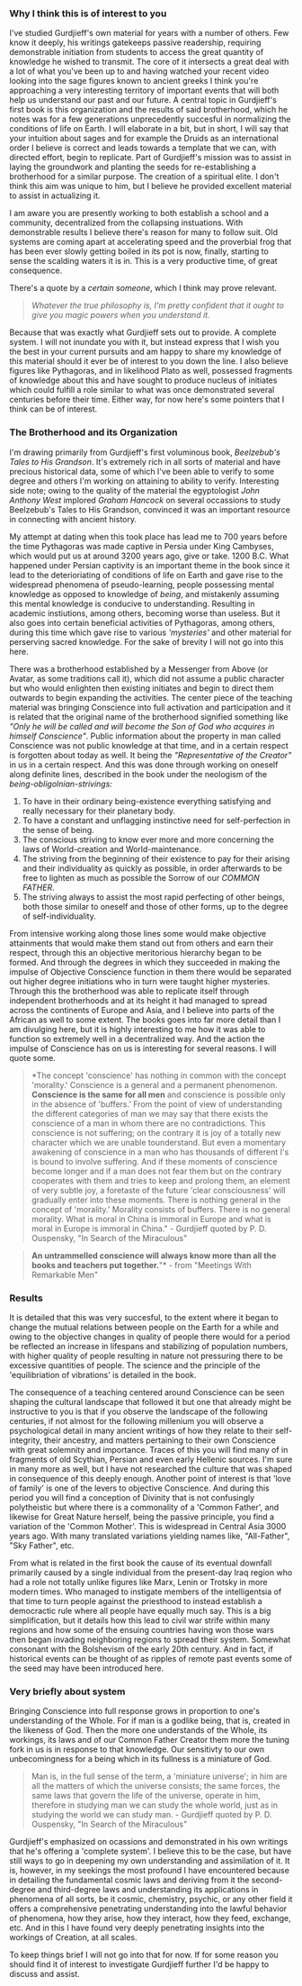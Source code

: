 ### Why I think this is of interest to you
I've studied Gurdjieff's own material for years with a number of others. Few know it deeply, his writings gatekeeps passive readership, requiring demonstrable initiation from students to access the great quantity of knowledge he wished to transmit. The core of it intersects a great deal with a lot of what you've been up to and having watched your recent video looking into the sage figures known to ancient greeks I think you're approaching a very interesting territory of important events that will both help us understand our past and our future. A central topic in Gurdjieff's first book is this organization and the results of said brotherhood, which he notes was for a few generations unprecedently succesful in normalizing the conditions of life on Earth.
I will elaborate in a bit, but in short, I will say that your intuition about sages and for example the Druids as an international order I believe is correct and leads towards a template that we can, with directed effort, begin to replicate. Part of Gurdjieff's mission was to assist in laying the groundwork and planting the seeds for re-establishing a brotherhood for a similar purpose. The creation of a spiritual elite. I don't think this aim was unique to him, but I believe he provided excellent material to assist in actualizing it.

I am aware you are presently working to both establish a school and a community, decentralized from the collapsing instuations. With demonstrable results I believe there's reason for many to follow suit. Old systems are coming apart at accelerating speed and the proverbial frog that has been ever slowly getting boiled in its pot is now, finally, starting to sense the scalding waters it is in. This is a very productive time, of great consequence.

There's a quote by a *certain someone*, which I think may prove relevant. 
> *Whatever the true philosophy is, I'm pretty confident that it ought to give you magic powers when you understand it.*

Because that was exactly what Gurdjieff sets out to provide. A complete system. I will not inundate you with it, but instead express that I wish you the best in your current pursuits and am happy to share my knowledge of this material should it ever be of interest to you down the line. I also believe figures like Pythagoras, and in likelihood Plato as well, possessed fragments of knowledge about this and have sought to produce nucleus of initiates which could fulfill a role similar to what was once demonstrated several centuries before their time. Either way, for now here's some pointers that I think can be of interest.


### The Brotherhood and its Organization

I'm drawing primarily from Gurdjieff's first voluminous book, *Beelzebub's Tales to His Grandson*. It's extremely rich in all sorts of material and have precious historical data, some of which I've been able to verify to some degree and others I'm working on attaining to ability to verify.
Interesting side note; owing to the quality of the material the egyptologist *John Anthony West* implored *Graham Hancock* on several occassions to study Beelzebub's Tales to His Grandson, convinced it was an important resource in connecting with ancient history.

My attempt at dating when this took place has lead me to 700 years before the time Pythagoras was made captive in Persia under King Cambyses, which would put us at around 3200 years ago, give or take. 1200 B.C.
What happened under Persian captivity is an important theme in the book since it lead to the deterioriating of conditions of life on Earth and gave rise to the widespread phenomena of pseudo-learning, people possessing mental knowledge as opposed to knowledge of *being*, and mistakenly assuming this mental knowledge is conducive to understanding. Resulting in academic instiutions, among others, becoming worse than useless. But it also goes into certain beneficial activities of Pythagoras, among others, during this time which gave rise to various *'mysteries'* and other material for perserving sacred knowledge. For the sake of brevity I will not go into this here.

There was a brotherhood established by a Messenger from Above (or Avatar, as some traditions call it), which did not assume a public character but who would enlighten then existing initiates and begin to direct them outwards to begin expanding the activities. The center piece of the teaching material was bringing Conscience into full activation and participation and it is related that the original name of the brotherhood signified something like *"Only he will be called and will become the Son of God who acquires in himself Conscience"*.
Public information about the property in man called Conscience was not public knowledge at that time, and in a certain respect is forgotten about today as well. It being the *"Representative of the Creator"* in us in a certain respect. And this was done through working on oneself along definite lines, described in the book under the neologism of the *being-obligolnian-strivings:*
1. To have in their ordinary being-existence everything satisfying and really necessary for their planetary body.  
2. To have a constant and unflagging instinctive need for self-perfection in the sense of being.  
3. The conscious striving to know ever more and more concerning the laws of World-creation and World-maintenance.
4. The striving from the beginning of their existence to pay for their arising and their individuality as quickly as possible, in order afterwards to be free to lighten as much as possible the Sorrow of our *COMMON FATHER*.  
5. The striving always to assist the most rapid perfecting of other beings, both those similar to oneself and those of other forms, up to the degree of self-individuality.

From intensive working along those lines some would make objective attainments that would make them stand out from others and earn their respect, through this an objective meritorious hierarchy began to be formed. And through the degrees in which they succeeded in making the impulse of Objective Conscience function in them there would be separated out higher degree initiations who in turn were taught higher mysteries.
Through this the brotherhood was able to replicate itself through independent brotherhoods and at its height it had managed to spread across the continents of Europe and Asia, and I believe into parts of the African as well to some extent. The books goes into far more detail than I am divulging here, but it is highly interesting to me how it was able to function so extremely well in a decentralized way. And the action the impulse of Conscience has on us is interesting for several reasons. I will quote some.

> *The concept 'conscience' has nothing in common with the concept 'morality.' Conscience is a general and a permanent phenomenon. **Conscience is the same for all men** and conscience is possible only in the absence of 'buffers.' From the point of view of understanding the different categories of man we may say that there exists the conscience of a man in whom there are no contradictions. This conscience is not suffering; on the contrary it is joy of a totally new character which we are unable tounderstand. But even a momentary awakening of conscience in a man who has thousands of different I's is bound to involve suffering. And if these moments of conscience become longer and if a man does not fear them but on the contrary cooperates with them and tries to keep and prolong them, an element of very subtle joy, a foretaste of the future 'clear consciousness' will gradually enter into these moments. There is nothing general in the concept of 'morality.' Morality consists of buffers. There is no general morality. What is moral in China is immoral in Europe and what is moral in Europe is immoral in China." - Gurdjieff quoted by P. D. Ouspensky, "In Search of the Miraculous"

> **An untrammelled conscience will always know more than all the books and teachers put together.**"* - from "Meetings With Remarkable Men"

### Results
It is detailed that this was very succesful, to the extent where it began to change the mutual relations between people on the Earth for a while and owing to the objective changes in quality of people there would for a period be reflected an increase in lifespans and stabilizing of population numbers, with higher quality of people resulting in nature not pressuring there to be excessive quantities of people. The science and the principle of the 'equilibriation of vibrations' is detailed in the book.

The consequence of a teaching centered around Conscience can be seen shaping the cultural landscape that followed it but one that already might be instructive to you is that if you observe the landscape of the following centuries, if not almost for the following millenium you will observe a psychological detail in many ancient writings of how they relate to their self-integrity, their ancestry, and matters pertaining to their own Conscience with great solemnity and importance. Traces of this you will find many of in fragments of old Scythian, Persian and even early Hellenic sources. I'm sure in many more as well, but I have not researched the culture that was shaped in consequence of this deeply enough.
Another point of interest is that 'love of family' is one of the levers to objective Conscience. And during this period you will find a conception of Divinity that is not confusingly polytheistic but where there is a commonality of a 'Common Father', and likewise for Great Nature herself, being the passive principle, you find a variation of the 'Common Mother'. This is widespread in Central Asia 3000 years ago. With many translated variations yielding names like, "All-Father", "Sky Father", etc.

From what is related in the first book the cause of its eventual downfall primarily caused by a single individual from the present-day Iraq region who had a role not totally unlike figures like Marx, Lenin or Trotsky in more modern times. Who managed to instigate members of the intelligentsia of that time to turn people against the priesthood to instead establish a democractic rule where all people have equally much say. This is a big simplification, but it details how this lead to civil war strife within many regions and how some of the ensuing countries having won those wars then began invading neighboring regions to spread their system. Somewhat consonant with the Bolshevism of the early 20th century. And in fact, if historical events can be thought of as ripples of remote past events some of the seed may have been introduced here.


### Very briefly about system
Bringing Conscience into full response grows in proportion to one's understanding of the Whole. For if man is a godlike being, that is, created in the likeness of God. Then the more one understands of the Whole, its workings, its laws and of our Common Father Creator them more the tuning fork in us is in response to that knowledge. Our sensitivty to our own unbecomingness for a being which in its fullness is a miniature of God.

> Man is, in the full sense of the term, a 'miniature universe'; in him are all the matters of which the universe consists; the same forces, the same laws that govern the life of the universe, operate in him, therefore in studying man we can study the whole world, just as in studying the world we can study man. - Gurdjieff quoted by P. D. Ouspensky, "In Search of the Miraculous"

Gurdjieff's emphasized on ocassions and demonstrated in his own writings that he's offering a 'complete system'. I believe this to be the case, but have still ways to go in deepening my own understanding and assimilation of it. It is, however, in my seekings the most profound I have encountered because in detailing the fundamental cosmic laws and deriving from it the second-degree and third-degree laws and understanding its applications in phenomena of all sorts, be it cosmic, chemistry, psychic, or any other field it offers a comprehensive penetrating understanding into the lawful behavior of phenomena, how they arise, how they interact, how they feed, exchange, etc. And in this I have found very deeply penetrating insights into the workings of Creation, at all scales.

To keep things brief I will not go into that for now. If for some reason you should find it of interest to investigate Gurdjieff further I'd be happy to discuss and assist.
